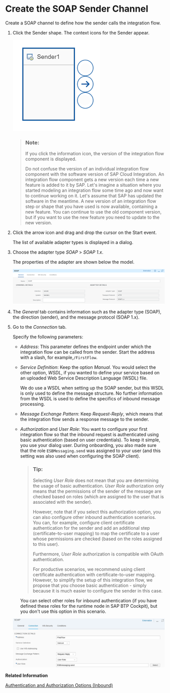 <!-- loio7b8f5fd1a1ef4096bb5386457dd85067 -->

# Create the SOAP Sender Channel

Create a SOAP channel to define how the sender calls the integration flow.

1.  Click the Sender shape. The context icons for the Sender appear.

    ![](images/SOAP_Channel_Context_Icons_674d033.png)

    > ### Note:  
    > If you click the information icon, the version of the integration flow component is displayed.
    > 
    > Do not confuse the version of an individual integration flow component with the software version of SAP Cloud Integration. An integration flow component gets a new version each time a new feature is added to it by SAP. Let's imagine a situation where you started modeling an integration flow some time ago and now want to continue working on it. Let's assume that SAP has updated the software in the meantime. A new version of an integration flow step or shape that you have used is now available, containing a new feature. You can continue to use the old component version, but if you want to use the new feature you need to update to the new version.

2.  Click the arrow icon and drag and drop the cursor on the Start event.

    The list of available adapter types is displayed in a dialog.

3.  Choose the adapter type *SOAP* \> *SOAP 1.x*.

    The properties of the adapter are shown below the model.

    ![](images/SOAP_Channel_Properties_376045e.png)

4.  The *General* tab contains information such as the adapter type \(SOAP\), the direction \(sender\), and the message protocol \(SOAP 1.x\).

5.  Go to the *Connection* tab.

    Specify the following parameters:

    -   *Address*: This parameter defines the endpoint under which the integration flow can be called from the sender. Start the address with a slash, for example,`/FirstFlow`.

    -   *Service Definition*: Keep the option *Manual*. You would select the other option, *WSDL*, if you wanted to define your service based on an uploaded Web Service Description Language \(WSDL\) file.

        We do use a WSDL when setting up the SOAP sender, but this WSDL is only used to define the message structure. No further information from the WSDL is used to define the specifics of inbound message processing.

    -   *Message Exchange Pattern*: Keep *Request-Reply*, which means that the integration flow sends a response message to the sender.

    -   *Authorization* and *User Role*: You want to configure your first integration flow so that the inbound request is authenticated using basic authentication \(based on user credentials\). To keep it simple, you use your dialog user. During onboarding, you also made sure that the role `ESBMessaging.send` was assigned to your user \(and this setting was also used when configuring the SOAP client\).

        > ### Tip:  
        > Selecting *User Role* does not mean that you are determining the usage of basic authentication. *User Role* authorization only means that the permissions of the sender of the message are checked based on roles \(which are assigned to the user that is associated with the sender\).
        > 
        > However, note that if you select this authorization option, you can also configure other inbound authentication scenarios. You can, for example, configure client certificate authentication for the sender and add an additional step \(certificate-to-user mapping\) to map the certificate to a user whose permissions are checked \(based on the roles assigned to this user\).
        > 
        > Furthermore, *User Role* authorization is compatible with OAuth authentication.
        > 
        > For productive scenarios, we recommend using client certificate authentication with certificate-to-user mapping. However, to simplify the setup of this integration flow, we propose that you choose basic authentication - simply because it is much easier to configure the sender in this case.

        You can select other roles for inbound authentication \(if you have defined these roles for the runtime node in SAP BTP Cockpit\), but you don't use this option in this scenario.


    ![](images/SOAP_Adapter_Connection_Tab_68ff034.png)


**Related Information**  


[Authentication and Authorization Options \(Inbound\)](../ConnectionSetup/authentication-and-authorization-options-inbound-983f2a5.md "When a client calls a server using a secure communication channel, two different kinds of checks are performed subsequently.")

